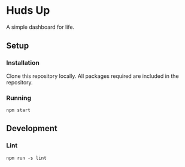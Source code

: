 # Huds Up

A simple dashboard for life.

## Setup

### Installation

Clone this repository locally. All packages required are included in the repository.

### Running

`npm start`

## Development

### Lint

`npm run -s lint`
